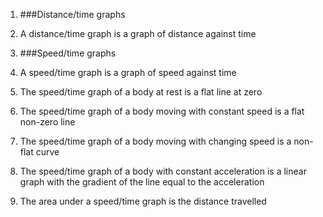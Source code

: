 1. ###Distance/time graphs
 1. A distance/time graph is a graph of distance against time

2. ###Speed/time graphs
 1. A speed/time graph is a graph of speed against time
 2. The speed/time graph of a body at rest is a flat line at zero
 3. The speed/time graph of a body moving with constant speed is a flat non-zero line
 4. The speed/time graph of a body moving with changing speed is a non-flat curve
 5. The speed/time graph of a body with constant acceleration is a linear graph with the gradient of the line equal to the acceleration
 6. The area under a speed/time graph is the distance travelled
